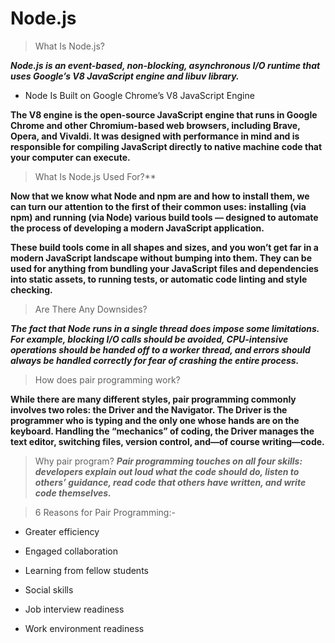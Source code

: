 # Node.js


> What Is Node.js?

***Node.js is an event-based, non-blocking, asynchronous I/O runtime that uses Google’s V8 JavaScript engine and libuv library.***

- Node Is Built on Google Chrome’s V8 JavaScript Engine

**The V8 engine is the open-source JavaScript engine that runs in Google Chrome and other Chromium-based web browsers, including Brave, Opera, and Vivaldi. It was designed with performance in mind and is responsible for compiling JavaScript directly to native machine code that your computer can execute.**

> What Is Node.js Used For?**

**Now that we know what Node and npm are and how to install them, we can turn our attention to the first of their common uses: installing (via npm) and running (via Node) various build tools — designed to automate the process of developing a modern JavaScript application.**

**These build tools come in all shapes and sizes, and you won’t get far in a modern JavaScript landscape without bumping into them. They can be used for anything from bundling your JavaScript files and dependencies into static assets, to running tests, or automatic code linting and style checking.**


> Are There Any Downsides?

***The fact that Node runs in a single thread does impose some limitations. For example, blocking I/O calls should be avoided, CPU-intensive operations should be handed off to a worker thread, and errors should always be handled correctly for fear of crashing the entire process.***





> How does pair programming work?

**While there are many different styles, pair programming commonly involves two roles: the Driver and the Navigator. The Driver is the programmer who is typing and the only one whose hands are on the keyboard. Handling the “mechanics” of coding, the Driver manages the text editor, switching files, version control, and—of course writing—code.**

> Why pair program?
***Pair programming touches on all four skills: developers explain out loud what the code should do, listen to others’ guidance, read code that others have written, and write code themselves.***

> 6 Reasons for Pair Programming:-

- Greater efficiency

- Engaged collaboration

- Learning from fellow students

- Social skills

- Job interview readiness

- Work environment readiness